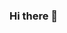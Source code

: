 ### Hi there 👋

<!--
**joy3968/joy3968** is a ✨ _special_ ✨ repository because its `README.md` (this file) appears on your GitHub profile.

## Interest

+ Data Analysis and Visualization 

Here are some ideas to get you started:


- 🔭 I’m currently working on ...
- 🌱 I’m currently learning ...
- 👯 I’m looking to collaborate on ...
- 🤔 I’m looking for help with ...
- 💬 Ask me about ...
- 📫 How to reach me: ...
- 😄 Pronouns: ...
- ⚡ Fun fact: ...
-->
